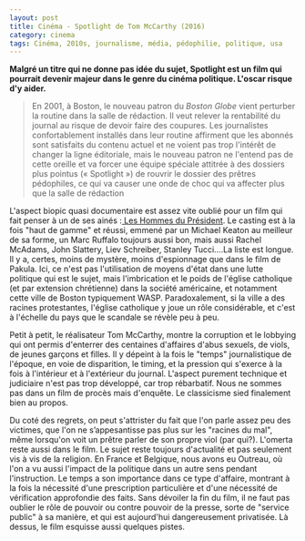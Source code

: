 ```yaml
---
layout: post
title: Cinéma - Spotlight de Tom McCarthy (2016)
category: cinema
tags: Cinéma, 2010s, journalisme, média, pédophilie, politique, usa
---
```

**Malgré un titre qui ne donne pas idée du sujet, Spotlight est un film qui pourrait devenir majeur dans le genre du cinéma politique. L'oscar risque d'y aider.**

<blockquote>En 2001, à Boston, le nouveau patron du <i><span class="lang-en" lang="en">Boston Globe</span></i> vient perturber la routine dans la salle de rédaction. Il veut relever la rentabilité du journal au risque de devoir faire des coupures. Les journalistes confortablement installés dans leur routine affirment que les abonnés sont satisfaits du contenu actuel et ne voient pas trop l'intérêt de changer la ligne éditoriale, mais le nouveau patron ne l'entend pas de cette oreille et va forcer une équipe spéciale attitrée à des dossiers plus pointus (<span class="citation not_fr_quote" lang="en">« <span class="italique">Spotlight</span> »</span>) de rouvrir le dossier des prêtres pédophiles, ce qui va causer une onde de choc qui va affecter plus que la salle de rédaction</blockquote>

L'aspect biopic quasi documentaire est assez vite oublié pour un film qui fait penser à un de ses ainés :<a href="https://fr.wikipedia.org/wiki/Les_Hommes_du_pr%C3%A9sident_%28film%29"> Les Hommes du Président</a>. Le casting est à la fois "haut de gamme" et réussi, emmené par un Michael Keaton au meilleur de sa forme, un Marc Ruffalo toujours aussi bon, mais aussi Rachel McAdams, John Slattery, Liev Schreiber, Stanley Tucci....La liste est longue. Il y a, certes, moins de mystère, moins d'espionnage que dans le film de Pakula. Ici, ce n'est pas l'utilisation de moyens d'état dans une lutte politique qui est le sujet, mais l'imbrication et le poids de l'église catholique (et par extension chrétienne) dans la société américaine, et notamment cette ville de Boston typiquement WASP. Paradoxalement, si la ville a des racines protestantes, l'église catholique y joue un rôle considérable, et c'est à l'échelle du pays que le scandale se révèle peu à peu.

Petit à petit, le réalisateur Tom McCarthy, montre la corruption et le lobbying qui ont permis d'enterrer des centaines d'affaires d'abus sexuels, de viols, de jeunes garçons et filles. Il y dépeint à la fois le "temps" journalistique de l'époque, en voie de disparition, le timing, et la pression qui s'exerce à la fois à l'intérieur et à l'extérieur du journal. L'aspect purement technique et judiciaire n'est pas trop développé, car trop rébarbatif. Nous ne sommes pas dans un film de procès mais d'enquête. Le classicisme sied finalement bien au propos.

Du coté des regrets, on peut s'attrister du fait que l'on parle assez peu des victimes, que l'on ne s’appesantisse pas plus sur les "racines du mal", même lorsqu'on voit un prêtre parler de son propre viol (par qui?). L'omerta reste aussi dans le film. Le sujet reste toujours d'actualité et pas seulement vis à vis de la religion. En France et Belgique, nous avons eu Outreau, où l'on a vu aussi l'impact de la politique dans un autre sens pendant l'instruction. Le temps a son importance dans ce type d'affaire, montrant à la fois la nécessité d'une prescription particulière et d'une nécessité de vérification approfondie des faits. Sans dévoiler la fin du film, il ne faut pas oublier le rôle de pouvoir ou contre pouvoir de la presse, sorte de "service public" à sa manière, et qui est aujourd'hui dangereusement privatisée. Là dessus, le film esquisse aussi quelques pistes.
